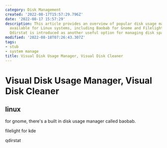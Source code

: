 ```yaml
---
category: Disk Management
created: '2022-08-17T15:57:29.796Z'
date: '2022-08-17 15:57:29'
description: This article provides an overview of popular disk usage management tools
  available for Linux systems, including Baobab for Gnome and Filelight for KDE. Additionally,
  Qdirstat is introduced as another useful option for managing disk space.
modified: '2022-08-18T07:26:43.307Z'
tags:
- stub
- system manage
title: Visual Disk Usage Manager, Visual Disk Cleaner
---
```


# Visual Disk Usage Manager, Visual Disk Cleaner

## linux

for gnome, there's a built in disk usage manager called baobab.

filelight for kde

qdirstat
